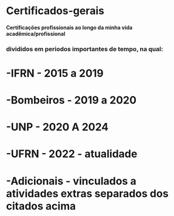 # Certificados-gerais

#### Certificações profissionais ao longo da minha vida acadêmica/profissional


### divididos em periodos importantes de tempo, na qual:
# -IFRN - 2015 a 2019
# -Bombeiros - 2019 a 2020
# -UNP - 2020 A 2024
# -UFRN - 2022 - atualidade
# -Adicionais - vinculados a atividades extras separados dos citados acima
